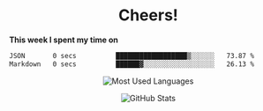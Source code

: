 <h1 align="center">Cheers!</h1>

**This week I spent my time on**
<!--START_SECTION:waka-->

```txt
JSON       0 secs          ██████████████████▒░░░░░░   73.87 %
Markdown   0 secs          ██████▓░░░░░░░░░░░░░░░░░░   26.13 %
```

<!--END_SECTION:waka-->

<p align="center"><img src="https://github-readme-stats.vercel.app/api/top-langs/?username=thnkrn&layout=compact&hide=html&theme=tokyonight" alt="Most Used Languages" /></p>

<p align="center"><img src="https://github-readme-stats.vercel.app/api?username=thnkrn&show_icons=true&count_private=true&theme=tokyonight" alt="GitHub Stats" /></p>

<!-- <p align="center"><a href="https://wakatime.com"><img src="https://wakatime.com/share/@thnkrn/40092326-d1bd-471b-89da-9a7c63939402.png" /></p>
 -->
